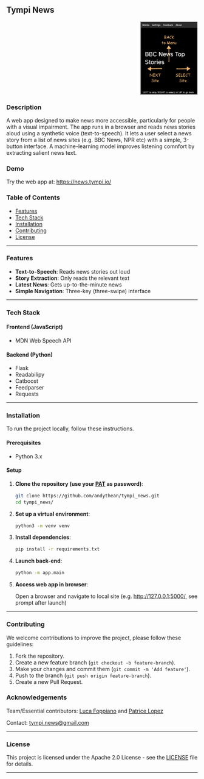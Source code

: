 ## Tympi News

<div style="display: flex; justify-content: right;">
  <img src="/demo/site_overlay.png" alt="A screenshot showing the web app navigation options. The news site name BBC News Top Stories is shown in white, large-font text on a black background. Three superimposed orange arrows represent commands available to a user via the arrow keys, or swipe commands. The UP arrow is labeled back to Menu, a left arrowm is labeled next site, and a right arrow is labeled select site." width="30%" align="right" />
</div>

### Description

A web app designed to make news more accessible, particularly for people with a visual impairment. The app runs in a browser and reads news stories aloud using a synthetic voice (text-to-speech). It lets a user select a news story from a list of news sites (e.g. BBC News, NPR etc) with a simple, 3-button interface. A machine-learning model improves listening comnfort by extracting salient news text. 

### Demo

Try the web app at: https://news.tympi.io/

### Table of Contents

-   [Features](#features)
-   [Tech Stack](#tech-stack)
-   [Installation](#installation)
-   [Contributing](#contributing)
-   [License](#license)

----------

### Features

- **Text-to-Speech**: Reads news stories out loud 
- **Story Extraction**: Only reads the relevant text  
- **Latest News**: Gets up-to-the-minute news
- **Simple Navigation**: Three-key (three-swipe) interface

----------

### Tech Stack

#### **Frontend (JavaScript)**
-   MDN Web Speech API

#### **Backend (Python)**
- Flask
- Readabilipy  
- Catboost
- Feedparser
- Requests

----------

### Installation

To run the project locally, follow these instructions.

#### Prerequisites

-   Python 3.x

#### Setup

1.  **Clone the repository (use your [PAT](https://docs.github.com/en/authentication/keeping-your-account-and-data-secure/managing-your-personal-access-tokens) as password)**:

	```bash
	git clone https://github.com/andythean/tympi_news.git
	cd tympi_news/
	
2. **Set up a virtual environment**:
	
	```bash
	python3 -m venv venv 

3. **Install dependencies**:

	```bash
	pip install -r requirements.txt
	
4. **Launch back-end**:

	```bash
	python -m app.main

5. **Access web app in browser**:

	Open a browser and navigate to local site (e.g. http://127.0.0.1:5000/, see prompt after launch)

----------

### Contributing

We welcome contributions to improve the project, please follow these guidelines:

1.  Fork the repository.
2.  Create a new feature branch (`git checkout -b feature-branch`).
3.  Make your changes and commit them (`git commit -m 'Add feature'`).
4.  Push to the branch (`git push origin feature-branch`).
5.  Create a new Pull Request.

### Acknowledgements

Team/Essential contributors: [Luca Foppiano](https://github.com/lfoppiano) and [Patrice Lopez](https://github.com/kermitt2)

Contact: [tympi.news@gmail.com](mailto:tympi.news@gmail.com)

----------

### License

This project is licensed under the Apache 2.0 License - see the [LICENSE](./LICENSE) file for details.

----------

